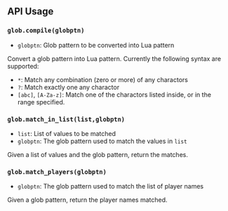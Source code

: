 ## API Usage
### `glob.compile(globptn)`
* `globptn`: Glob pattern to be converted into Lua pattern

Convert a glob pattern into Lua pattern. Currently the following syntax are supported:
* `*`: Match any combination (zero or more) of any charactors
* `?`: Match exactly one any charactor
* `[abc]`, `[A-Za-z]`: Match one of the charactors listed inside, or in the range specified.

### `glob.match_in_list(list,globptn)`
* `list`: List of values to be matched
* `globptn`: The glob pattern used to match the values in `list`

Given a list of values and the glob pattern, return the matches.

### `glob.match_players(globptn)`
* `globptn`: The glob pattern used to match the list of player names

Given a glob pattern, return the player names matched.
